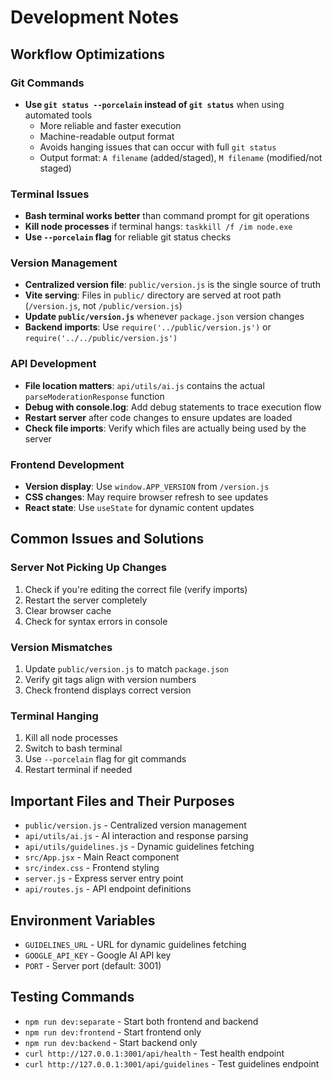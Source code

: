 # Development Notes

## Workflow Optimizations

### Git Commands
- **Use `git status --porcelain` instead of `git status`** when using automated tools
  - More reliable and faster execution
  - Machine-readable output format
  - Avoids hanging issues that can occur with full `git status`
  - Output format: `A filename` (added/staged), `M filename` (modified/not staged)

### Terminal Issues
- **Bash terminal works better** than command prompt for git operations
- **Kill node processes** if terminal hangs: `taskkill /f /im node.exe`
- **Use `--porcelain` flag** for reliable git status checks

### Version Management
- **Centralized version file**: `public/version.js` is the single source of truth
- **Vite serving**: Files in `public/` directory are served at root path (`/version.js`, not `/public/version.js`)
- **Update `public/version.js`** whenever `package.json` version changes
- **Backend imports**: Use `require('../public/version.js')` or `require('../../public/version.js')`

### API Development
- **File location matters**: `api/utils/ai.js` contains the actual `parseModerationResponse` function
- **Debug with console.log**: Add debug statements to trace execution flow
- **Restart server** after code changes to ensure updates are loaded
- **Check file imports**: Verify which files are actually being used by the server

### Frontend Development
- **Version display**: Use `window.APP_VERSION` from `/version.js`
- **CSS changes**: May require browser refresh to see updates
- **React state**: Use `useState` for dynamic content updates

## Common Issues and Solutions

### Server Not Picking Up Changes
1. Check if you're editing the correct file (verify imports)
2. Restart the server completely
3. Clear browser cache
4. Check for syntax errors in console

### Version Mismatches
1. Update `public/version.js` to match `package.json`
2. Verify git tags align with version numbers
3. Check frontend displays correct version

### Terminal Hanging
1. Kill all node processes
2. Switch to bash terminal
3. Use `--porcelain` flag for git commands
4. Restart terminal if needed

## Important Files and Their Purposes

- `public/version.js` - Centralized version management
- `api/utils/ai.js` - AI interaction and response parsing
- `api/utils/guidelines.js` - Dynamic guidelines fetching
- `src/App.jsx` - Main React component
- `src/index.css` - Frontend styling
- `server.js` - Express server entry point
- `api/routes.js` - API endpoint definitions

## Environment Variables

- `GUIDELINES_URL` - URL for dynamic guidelines fetching
- `GOOGLE_API_KEY` - Google AI API key
- `PORT` - Server port (default: 3001)

## Testing Commands

- `npm run dev:separate` - Start both frontend and backend
- `npm run dev:frontend` - Start frontend only
- `npm run dev:backend` - Start backend only
- `curl http://127.0.0.1:3001/api/health` - Test health endpoint
- `curl http://127.0.0.1:3001/api/guidelines` - Test guidelines endpoint 
